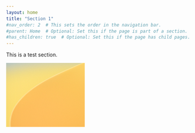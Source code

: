 ```yaml
---
layout: home
title: "Section 1"
#nav_order: 2  # This sets the order in the navigation bar.
#parent: Home  # Optional: Set this if the page is part of a section.
#has_children: true  # Optional: Set this if the page has child pages.
---
```


This is a test section.

![image info](./fig/test.png)
